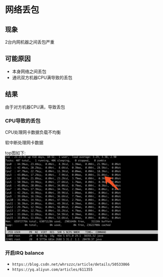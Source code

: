 # 网络丢包

## 现象

2台内网机器之间丢包严重

## 可能原因

+ 本身网络之间丢包
+ 通讯双方机器CPU满导致的丢包

## 结果

由于对方机器CPU满，导致丢包

### CPU导致的丢包

CPU处理网卡数据负载不均衡

软中断处理网卡数据

top图如下:
![cpu top](images/cpu.png)

### 开启IRQ balance

+ `https://blog.csdn.net/whrszzc/article/details/50533866`
+ `https://yq.aliyun.com/articles/611355`
